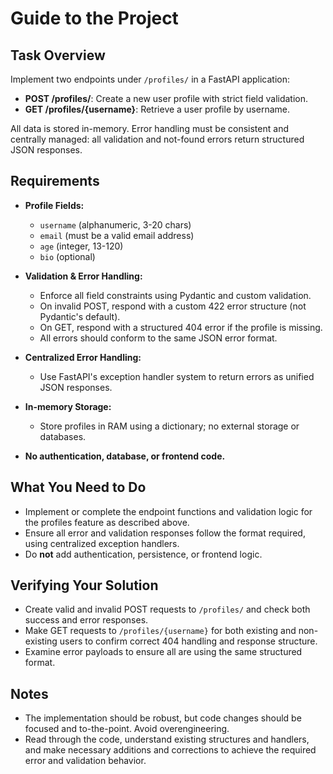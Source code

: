 # Guide to the Project

## Task Overview
Implement two endpoints under `/profiles/` in a FastAPI application:

- **POST /profiles/**: Create a new user profile with strict field validation.
- **GET /profiles/{username}**: Retrieve a user profile by username.

All data is stored in-memory. Error handling must be consistent and centrally managed: all validation and not-found errors return structured JSON responses.

## Requirements
- **Profile Fields:**
  - `username` (alphanumeric, 3-20 chars)
  - `email` (must be a valid email address)
  - `age` (integer, 13-120)
  - `bio` (optional)

- **Validation & Error Handling:**
  - Enforce all field constraints using Pydantic and custom validation.
  - On invalid POST, respond with a custom 422 error structure (not Pydantic's default).
  - On GET, respond with a structured 404 error if the profile is missing.
  - All errors should conform to the same JSON error format.

- **Centralized Error Handling:**
  - Use FastAPI's exception handler system to return errors as unified JSON responses.

- **In-memory Storage:**
  - Store profiles in RAM using a dictionary; no external storage or databases.

- **No authentication, database, or frontend code.**

## What You Need to Do
- Implement or complete the endpoint functions and validation logic for the profiles feature as described above.
- Ensure all error and validation responses follow the format required, using centralized exception handlers.
- Do **not** add authentication, persistence, or frontend logic.

## Verifying Your Solution
- Create valid and invalid POST requests to `/profiles/` and check both success and error responses.
- Make GET requests to `/profiles/{username}` for both existing and non-existing users to confirm correct 404 handling and response structure.
- Examine error payloads to ensure all are using the same structured format.

## Notes
- The implementation should be robust, but code changes should be focused and to-the-point. Avoid overengineering.
- Read through the code, understand existing structures and handlers, and make necessary additions and corrections to achieve the required error and validation behavior.
